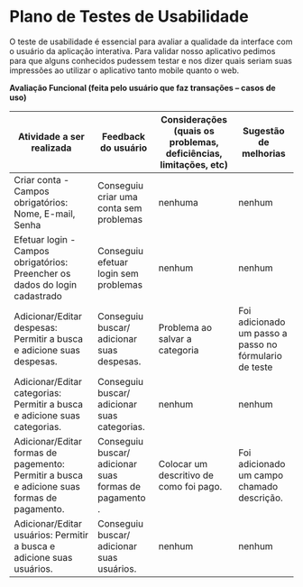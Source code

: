 # Plano de Testes de Usabilidade

O teste de usabilidade é essencial para avaliar a qualidade da interface com o usuário da aplicação interativa. Para validar nosso aplicativo pedimos para que alguns conhecidos pudessem testar e nos dizer quais seriam suas impressões ao utilizar o aplicativo tanto mobile quanto o web. 

**Avaliação Funcional (feita pelo usuário que faz transações – casos de uso)**

| Atividade a ser realizada | Feedback do usuário | Considerações (quais os problemas, deficiências, limitações, etc) | Sugestão de melhorias |
|--------------------|------------------------------------|------------------------------------|------------------------------------|
| Criar conta - Campos obrigatórios:  Nome, E-mail,  Senha | Conseguiu criar uma conta sem problemas | nenhuma | nenhum | 
| Efetuar login - Campos obrigatórios: Preencher os dados do login cadastrado | Conseguiu efetuar login sem problemas | nenhum | nenhum | 
| Adicionar/Editar despesas: Permitir a busca e adicione suas despesas. | Conseguiu buscar/ adicionar suas despesas. | Problema ao salvar a categoria  | Foi adicionado um passo a passo no fórmulario de teste|
| Adicionar/Editar categorias: Permitir a busca e adicione suas categorias. |  Conseguiu buscar/ adicionar suas categorias.  | nenhum  |   nenhum |
| Adicionar/Editar formas de pagemento: Permitir a busca e adicione suas formas de pagamento. |  Conseguiu buscar/ adicionar suas formas de pagamento .  | Colocar um descritivo de como foi pago.   | Foi adicionado um campo chamado descrição. |
| Adicionar/Editar usuários: Permitir a busca e adicione suas usuários. |  Conseguiu buscar/ adicionar suas usuários.  | nenhum  |   nenhum |
